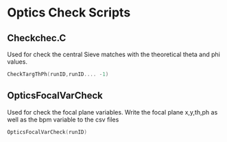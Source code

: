 # Optics Check Scripts


## Checkchec.C
Used for check the central Sieve matches with the theoretical theta and phi values. 
```c++
CheckTargThPh(runID,runID.... -1)
```


## OpticsFocalVarCheck

Used for check the focal plane variables. Write the focal plane x,y,th,ph as well as the bpm variable to the csv files
```c++
OpticsFocalVarCheck(runID)

```
